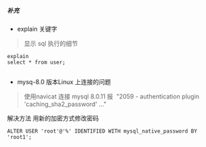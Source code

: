 ##### 补充

- explain 关键字

> 显示 sql 执行的细节

```mysql
explain
select * from user;


```



- mysq-8.0 版本Linux 上连接的问题

> 使用navicat 连接 mysql 8.0.11 报  "2059 - authentication plugin 'caching_sha2_password' ..." 

解决方法 用新的加密方式修改密码

```
ALTER USER 'root'@'%' IDENTIFIED WITH mysql_native_password BY 'root1';
```


